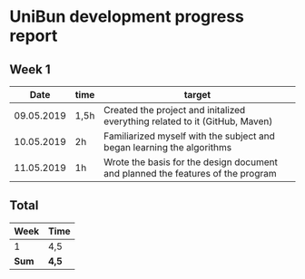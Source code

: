 #  UniBun development progress report

## Week 1

Date       | time | target |
-----------|------|--------|
09.05.2019 | 1,5h | Created the project and initalized everything related to it (GitHub, Maven) |
10.05.2019 | 2h   | Familiarized myself with the subject and began learning the algorithms | 
11.05.2019 | 1h   | Wrote the basis for the design document and planned the features of the program | 


## Total

 Week   | Time     |
--------|----------|
 1      | 4,5      |
 **Sum** | **4,5** |
